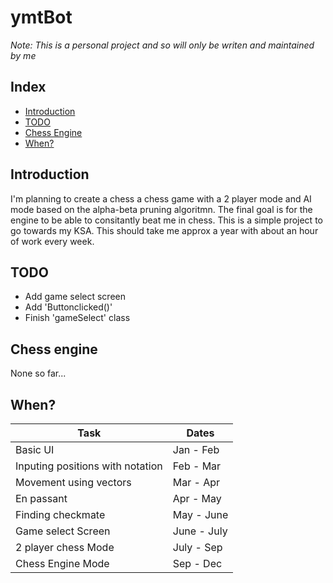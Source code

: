 # ymtBot

*Note: This is a personal project and so will only be writen and maintained by me*
## Index

- [Introduction](#introduction)
- [TODO](#todo)
- [Chess Engine](#chess-engine)
- [When?](#when)

## Introduction
I'm planning to create a chess a chess game with a 2 player mode and AI mode based on the alpha-beta pruning algoritmn. The final goal is for the engine to be able to consitantly beat me in chess. This is a simple project to go towards my KSA. This should take me approx a year with about an hour of work every week.

## TODO

- Add game select screen
- Add 'Buttonclicked()'
- Finish 'gameSelect' class

## Chess engine

None so far...

## When?

|Task|Dates|
|---|---|
|Basic UI| Jan - Feb |
|Inputing positions with notation | Feb - Mar|
|Movement using vectors | Mar - Apr|
|En passant | Apr - May|
|Finding checkmate| May - June |
|Game select Screen |June - July|
|2 player chess Mode | July - Sep|
|Chess Engine Mode | Sep - Dec|